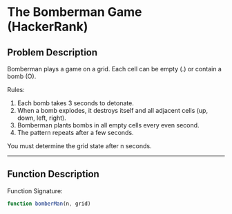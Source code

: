 # The Bomberman Game (HackerRank)

## Problem Description

Bomberman plays a game on a grid. Each cell can be empty (.) or contain a bomb (O).

Rules:
1. Each bomb takes 3 seconds to detonate.
2. When a bomb explodes, it destroys itself and all adjacent cells (up, down, left, right).
3. Bomberman plants bombs in all empty cells every even second.
4. The pattern repeats after a few seconds.

You must determine the grid state after n seconds.

---

## Function Description

Function Signature:
```javascript
function bomberMan(n, grid)
